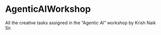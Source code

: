 # AgenticAIWorkshop
All the creative tasks assigned in the “Agentic AI” workshop by Krish Naik Sir.
